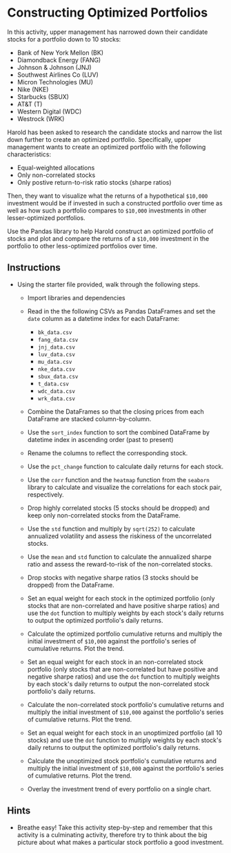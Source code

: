 # Constructing Optimized Portfolios

In this activity, upper management has narrowed down their candidate stocks for a portfolio down to 10 stocks: 

* Bank of New York Mellon (BK)
* Diamondback Energy (FANG)
* Johnson & Johnson (JNJ)
* Southwest Airlines Co (LUV)
* Micron Technologies (MU)
* Nike (NKE)
* Starbucks (SBUX)
* AT&T (T)
* Western Digital (WDC)
* Westrock (WRK) 

Harold has been asked to research the candidate stocks and narrow the list down further to create an optimized portfolio. Specifically, upper management wants to create an optimized portfolio with the following characteristics:

* Equal-weighted allocations
* Only non-correlated stocks
* Only postive return-to-risk ratio stocks (sharpe ratios)

Then, they want to visualize what the returns of a hypothetical `$10,000` investment would be if invested in such a constructed portfolio over time as well as how such a portfolio compares to `$10,000` investments in other lesser-optimized portfolios. 

Use the Pandas library to help Harold construct an optimized portfolio of stocks and plot and compare the returns of a `$10,000` investment in the portfolio to other less-optimized portfolios over time.

## Instructions

* Using the starter file provided, walk through the following steps.

  * Import libraries and dependencies

  * Read in the the following CSVs as Pandas DataFrames and set the `date` column as a datetime index for each DataFrame:

    * `bk_data.csv`
    * `fang_data.csv` 
    * `jnj_data.csv` 
    * `luv_data.csv`
    * `mu_data.csv` 
    * `nke_data.csv`
    * `sbux_data.csv`
    * `t_data.csv`
    * `wdc_data.csv`
    * `wrk_data.csv`

  * Combine the DataFrames so that the closing prices from each DataFrame are stacked column-by-column.

  * Use the `sort_index` function to sort the combined DataFrame by datetime index in ascending order (past to present)

  * Rename the columns to reflect the corresponding stock.

  * Use the `pct_change` function to calculate daily returns for each stock.

  * Use the `corr` function and the `heatmap` function from the `seaborn` library to calculate and visualize the correlations for each stock pair, respectively.

  * Drop highly correlated stocks (5 stocks should be dropped) and keep only non-correlated stocks from the DataFrame.

  * Use the `std` function and multiply by `sqrt(252)` to calculate annualized volatility and assess the riskiness of the uncorrelated stocks.

  * Use the `mean` and `std` function to calculate the annualized sharpe ratio and assess the reward-to-risk of the non-correlated stocks.

  * Drop stocks with negative sharpe ratios (3 stocks should be dropped) from the DataFrame.

  * Set an equal weight for each stock in the optimized portfolio (only stocks that are non-correlated and have positive sharpe ratios) and use the `dot` function to multiply weights by each stock's daily returns to output the optimized portfolio's daily returns.

  * Calculate the optimized portfolio cumulative returns and multiply the initial investment of `$10,000` against the portfolio's series of cumulative returns. Plot the trend.

  * Set an equal weight for each stock in an non-correlated stock portfolio (only stocks that are non-correlated but have positive and negative sharpe ratios) and use the `dot` function to multiply weights by each stock's daily returns to output the non-correlated stock portfolio's daily returns.

  * Calculate the non-correlated stock portfolio's cumulative returns and multiply the initial investment of `$10,000` against the portfolio's series of cumulative returns. Plot the trend.

  * Set an equal weight for each stock in an unoptimized portfolio (all 10 stocks) and use the `dot` function to multiply weights by each stock's daily returns to output the optimized portfolio's daily returns.

  * Calculate the unoptimized stock portfolio's cumulative returns and multiply the initial investment of `$10,000` against the portfolio's series of cumulative returns. Plot the trend.

  * Overlay the investment trend of every portfolio on a single chart.

## Hints

* Breathe easy! Take this activity step-by-step and remember that this activity is a culminating activity, therefore try to think about the big picture about what makes a particular stock portfolio a good investment.